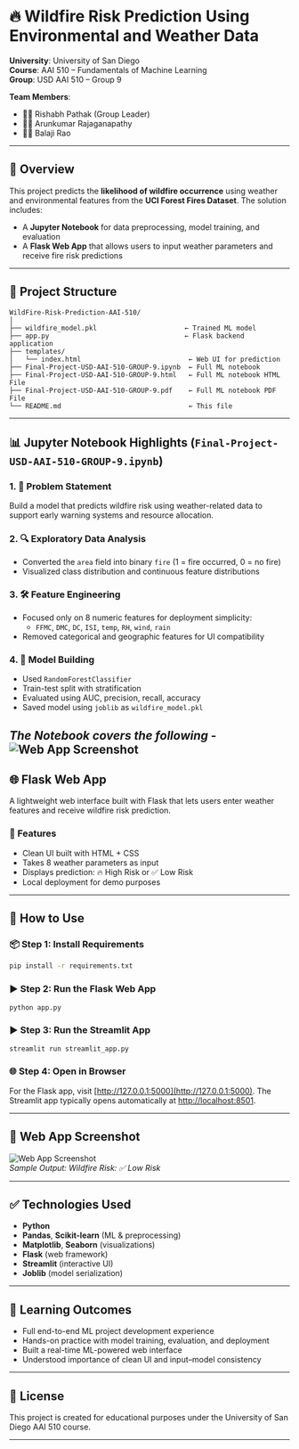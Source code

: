 # 🔥 Wildfire Risk Prediction Using Environmental and Weather Data

**University**: University of San Diego  
**Course**: AAI 510 – Fundamentals of Machine Learning  
**Group**: USD AAI 510 – Group 9  

**Team Members**:  
- 👨‍💼 Rishabh Pathak (Group Leader)  
- 👨‍🔬 Arunkumar Rajaganapathy  
- 👨‍💻 Balaji Rao

---

## 📘 Overview

This project predicts the **likelihood of wildfire occurrence** using weather and environmental features from the **UCI Forest Fires Dataset**. The solution includes:

- A **Jupyter Notebook** for data preprocessing, model training, and evaluation  
- A **Flask Web App** that allows users to input weather parameters and receive fire risk predictions

---

## 📁 Project Structure

```
WildFire-Risk-Prediction-AAI-510/
│
├── wildfire_model.pkl                      ← Trained ML model
├── app.py                                  ← Flask backend application
├── templates/
│   └── index.html                           ← Web UI for prediction
├── Final-Project-USD-AAI-510-GROUP-9.ipynb  ← Full ML notebook
├── Final-Project-USD-AAI-510-GROUP-9.html   ← Full ML notebook HTML File
├── Final-Project-USD-AAI-510-GROUP-9.pdf    ← Full ML notebook PDF File
└── README.md                                ← This file
```

---

## 📊 Jupyter Notebook Highlights (`Final-Project-USD-AAI-510-GROUP-9.ipynb`)

### 1. 📌 Problem Statement
Build a model that predicts wildfire risk using weather-related data to support early warning systems and resource allocation.

### 2. 🔍 Exploratory Data Analysis
- Converted the `area` field into binary `fire` (1 = fire occurred, 0 = no fire)
- Visualized class distribution and continuous feature distributions

### 3. 🛠️ Feature Engineering
- Focused only on 8 numeric features for deployment simplicity:
  - `FFMC`, `DMC`, `DC`, `ISI`, `temp`, `RH`, `wind`, `rain`
- Removed categorical and geographic features for UI compatibility

### 4. 🧠 Model Building
- Used `RandomForestClassifier`
- Train-test split with stratification
- Evaluated using AUC, precision, recall, accuracy
- Saved model using `joblib` as `wildfire_model.pkl`

*The Notebook covers the following -*
![Web App Screenshot](complete-notebook.png)  
---

## 🌐 Flask Web App

A lightweight web interface built with Flask that lets users enter weather features and receive wildfire risk prediction.

### 🔧 Features
- Clean UI built with HTML + CSS
- Takes 8 weather parameters as input
- Displays prediction: 🔥 High Risk or ✅ Low Risk
- Local deployment for demo purposes

---

## 🚀 How to Use

### 📦 Step 1: Install Requirements

```bash
pip install -r requirements.txt
```

### ▶️ Step 2: Run the Flask Web App

```bash
python app.py
```

### ▶️ Step 3: Run the Streamlit App

```bash
streamlit run streamlit_app.py
```

### 🌐 Step 4: Open in Browser

For the Flask app, visit [http://127.0.0.1:5000](http://127.0.0.1:5000).
The Streamlit app typically opens automatically at [http://localhost:8501](http://localhost:8501).

---

## 📸 Web App Screenshot

![Web App Screenshot](web-app-output.png)  
*Sample Output: Wildfire Risk: ✅ Low Risk*

---

## ✅ Technologies Used

- **Python**
- **Pandas**, **Scikit-learn** (ML & preprocessing)
- **Matplotlib**, **Seaborn** (visualizations)
- **Flask** (web framework)
- **Streamlit** (interactive UI)
- **Joblib** (model serialization)

---

## 📌 Learning Outcomes

- Full end-to-end ML project development experience
- Hands-on practice with model training, evaluation, and deployment
- Built a real-time ML-powered web interface
- Understood importance of clean UI and input–model consistency

---

## 📄 License

This project is created for educational purposes under the University of San Diego AAI 510 course.

---

